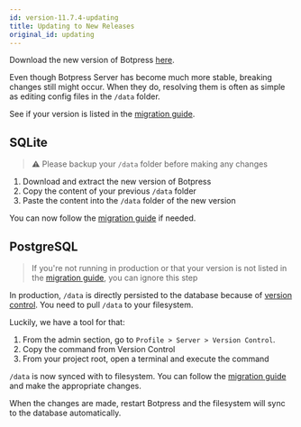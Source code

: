 ```yaml
---
id: version-11.7.4-updating
title: Updating to New Releases
original_id: updating
---
```


Download the new version of Botpress [here](https://botpress.com/download).

Even though Botpress Server has become much more stable, breaking changes still might occur. When they do, resolving them is often as simple as editing config files in the `/data` folder.

See if your version is listed in the [migration guide](https://botpress.com/docs/developers/migrate).

## SQLite

> ⚠️ Please backup your `/data` folder before making any changes

1. Download and extract the new version of Botpress
1. Copy the content of your previous `/data` folder
1. Paste the content into the `/data` folder of the new version

You can now follow the [migration guide](https://botpress.com/docs/developers/migrate) if needed.

## PostgreSQL

> If you're not running in production or that your version is not listed in the [migration guide](https://botpress.com/docs/developers/migrate), you can ignore this step

In production, `/data` is directly persisted to the database because of [version control](https://botpress.com/docs/manage/versions). You need to pull `/data` to your filesystem.

Luckily, we have a tool for that:

1. From the admin section, go to `Profile > Server > Version Control`.
1. Copy the command from Version Control
1. From your project root, open a terminal and execute the command

`/data` is now synced with to filesystem. You can follow the [migration guide](https://botpress.com/docs/developers/migrate) and make the appropriate changes.

When the changes are made, restart Botpress and the filesystem will sync to the database automatically.
